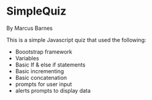 # SimpleQuiz

By Marcus Barnes

This is a simple Javascript quiz that used the following:
- Boootstrap framework
- Variables
- Basic If & else if statements
- Basic incrementing
- Basic concatenation
- prompts for user input
- alerts prompts to display data
